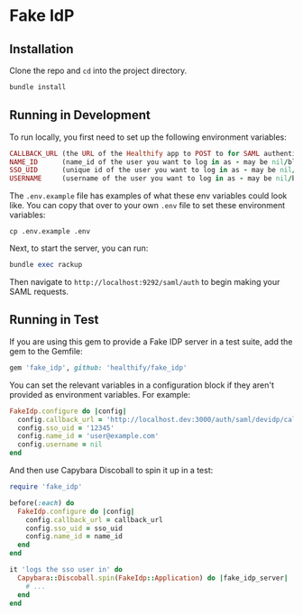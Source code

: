 # Fake IdP

## Installation

Clone the repo and `cd` into the project directory.

```ruby
bundle install
```

## Running in Development

To run locally, you first need to set up the following environment variables:

```ruby
CALLBACK_URL (the URL of the Healthify app to POST to for SAML authentication - required)
NAME_ID      (name_id of the user you want to log in as - may be nil/blank)
SSO_UID      (unique id of the user you want to log in as - may be nil/blank)
USERNAME     (username of the user you want to log in as - may be nil/blank)
```

The `.env.example` file has examples of what these env variables could look like.
You can copy that over to your own `.env` file to set these environment variables:

    cp .env.example .env

Next, to start the server, you can run:

```ruby
bundle exec rackup
```

Then navigate to `http://localhost:9292/saml/auth` to begin making your SAML requests.

## Running in Test

If you are using this gem to provide a Fake IDP server in a test suite, add the gem
to the Gemfile:

```ruby
gem 'fake_idp', github: 'healthify/fake_idp'
```

You can set the relevant variables in a configuration block if they aren't provided 
as environment variables. For example:

```ruby
FakeIdp.configure do |config|
  config.callback_url = 'http://localhost.dev:3000/auth/saml/devidp/callback'
  config.sso_uid = '12345'
  config.name_id = 'user@example.com'
  config.username = nil
end
```

And then use Capybara Discoball to spin it up in a test:

```ruby
require 'fake_idp'

before(:each) do
  FakeIdp.configure do |config|
    config.callback_url = callback_url
    config.sso_uid = sso_uid
    config.name_id = name_id
  end
end

it 'logs the sso user in' do
  Capybara::Discoball.spin(FakeIdp::Application) do |fake_idp_server|
    # ...
  end
end
```
